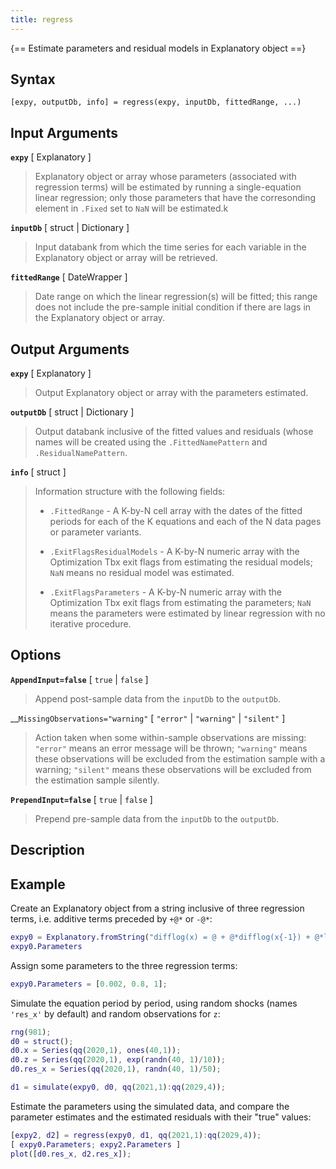 ```yaml
---
title: regress  
---
```


{== Estimate parameters and residual models in Explanatory object ==}

## Syntax

    [expy, outputDb, info] = regress(expy, inputDb, fittedRange, ...)


##  Input Arguments

__`expy`__ [ Explanatory ]
> 
> Explanatory object or array whose parameters (associated with
> regression terms) will be estimated by running a single-equation
> linear regression; only those parameters that have the corresonding
> element in `.Fixed` set to `NaN` will be estimated.k
> 

__`inputDb`__ [ struct | Dictionary ]
> 
> Input databank from which the time series for each variable in the
> Explanatory object or array will be retrieved.
> 

__`fittedRange`__ [ DateWrapper ]
> 
> Date range on which the linear regression(s) will be fitted; this
> range does not include the pre-sample initial condition if there are
> lags in the Explanatory object or array.
> 

## Output Arguments

__`expy`__ [ Explanatory ]
> 
> Output Explanatory object or array with the parameters estimated.
> 

__`outputDb`__ [ struct | Dictionary ]
> 
> Output databank inclusive of the fitted values and residuals (whose
> names will be created using the `.FittedNamePattern` and
> `.ResidualNamePattern`.
> 

__`info`__ [ struct ]
> 
> Information structure with the following fields:
> 
> * `.FittedRange` - A K-by-N cell array with the dates of the fitted
>   periods for each of the K equations and each of the N data pages or
>   parameter variants.
> 
> * `.ExitFlagsResidualModels` - A K-by-N numeric array with the
>   Optimization Tbx exit flags from estimating the residual models; `NaN`
>   means no residual model was estimated.
> 
> * `.ExitFlagsParameters` - A K-by-N numeric array with the Optimization
>   Tbx exit flags from estimating the parameters; `NaN` means the
>   parameters were estimated by linear regression with no iterative
>   procedure.
> 

##  Options

__`AppendInput=false`__ [ `true` | `false` ]
> 
> Append post-sample data from the `inputDb` to the `outputDb`.
> 

__`MissingObservations="warning"` [ `"error"` | `"warning"` | `"silent"` ]
> 
> Action taken when some within-sample observations are missing:
> `"error"` means an error message will be thrown; `"warning"` means
> these observations will be excluded from the estimation sample with a
> warning; `"silent"` means these observations will be excluded from
> the estimation sample silently.
> 

__`PrependInput=false`__ [ `true` | `false` ]
> 
> Prepend pre-sample data from the `inputDb` to the `outputDb`.
> 

## Description


## Example

Create an Explanatory object from a string inclusive of three regression
terms, i.e. additive terms preceded by `+@*` or `-@*`:

```matlab
expy0 = Explanatory.fromString("difflog(x) = @ + @*difflog(x{-1}) + @*log(z)");
expy0.Parameters
```

Assign some parameters to the three regression terms:

```matlab
expy0.Parameters = [0.002, 0.8, 1];
```

Simulate the equation period by period, using random shocks (names `'res_x'`
by default) and random observations for `z`:

```matlab
rng(981);
d0 = struct();
d0.x = Series(qq(2020,1), ones(40,1));
d0.z = Series(qq(2020,1), exp(randn(40, 1)/10));
d0.res_x = Series(qq(2020,1), randn(40, 1)/50);

d1 = simulate(expy0, d0, qq(2021,1):qq(2029,4));
```

Estimate the parameters using the simulated data, and compare the
parameter estimates and the estimated residuals with their "true" values:

```matlab
[expy2, d2] = regress(expy0, d1, qq(2021,1):qq(2029,4));
[ expy0.Parameters; expy2.Parameters ]
plot([d0.res_x, d2.res_x]);
```

